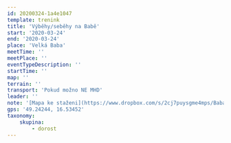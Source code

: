 ```yaml
---
id: 20200324-1a4e1047
template: trenink
title: 'Výběhy/seběhy na Babě'
start: '2020-03-24'
end: '2020-03-24'
place: 'Velká Baba'
meetTime: ''
meetPlace: ''
eventTypeDescription: ''
startTime: ''
map: ''
terrain: ''
transport: 'Pokud možno NE MHD'
leader: ''
note: '[Mapa ke staženi](https://www.dropbox.com/s/2cj7puysgme4mps/Baba_vybehy.RepreVole.pdf?dl=0)'
gps: '49.24244, 16.53452'
taxonomy:
    skupina:
        - dorost
---
```


